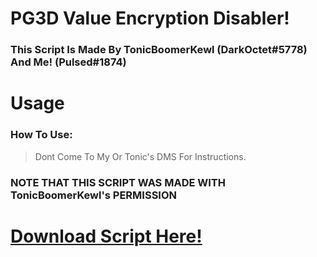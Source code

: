 # PG3D Value Encryption Disabler!
### This Script Is Made By TonicBoomerKewl (DarkOctet#5778) And Me! (Pulsed#1874)

# Usage
### How To Use:
> Dont Come To My Or Tonic's DMS For Instructions.

### NOTE THAT THIS SCRIPT WAS MADE WITH TonicBoomerKewl's PERMISSION

# [Download Script Here!](https://github.com/ChrxnZ/PG3D-22.5.4-Value-Encryption-Disabler-GG-Script/blob/main/PG3D%2022.5.4%20Value%20Encryption%20Disabler%20Made%20By%20ChrxnZ%20Or%20Pulsed%231874.lua)
